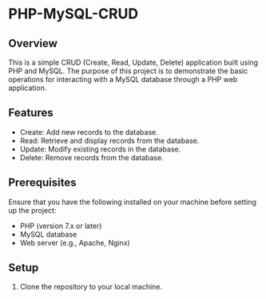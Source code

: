 # PHP-MySQL-CRUD

## Overview
This is a simple CRUD (Create, Read, Update, Delete) application built using PHP and MySQL. The purpose of this project is to demonstrate the basic operations for interacting with a MySQL database through a PHP web application.

## Features
- Create: Add new records to the database.
- Read: Retrieve and display records from the database.
- Update: Modify existing records in the database.
- Delete: Remove records from the database.

## Prerequisites
Ensure that you have the following installed on your machine before setting up the project:
- PHP (version 7.x or later)
- MySQL database
- Web server (e.g., Apache, Nginx)

## Setup
1. Clone the repository to your local machine.
